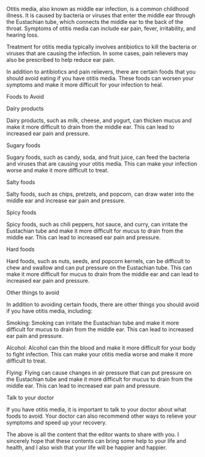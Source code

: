<p>Otitis media, also known as middle ear infection, is a common childhood illness. It is caused by bacteria or viruses that enter the middle ear through the Eustachian tube, which connects the middle ear to the back of the throat. Symptoms of otitis media can include ear pain, fever, irritability, and hearing loss.</p></p><p><p>Treatment for otitis media typically involves antibiotics to kill the bacteria or viruses that are causing the infection. In some cases, pain relievers may also be prescribed to help reduce ear pain.</p></p><p><p>In addition to antibiotics and pain relievers, there are certain foods that you should avoid eating if you have otitis media. These foods can worsen your symptoms and make it more difficult for your infection to heal.</p></p><p><p> Foods to Avoid</p></p><p><p>Dairy products</p></p><p><p>Dairy products, such as milk, cheese, and yogurt, can thicken mucus and make it more difficult to drain from the middle ear. This can lead to increased ear pain and pressure.</p></p><p><p>Sugary foods</p></p><p><p>Sugary foods, such as candy, soda, and fruit juice, can feed the bacteria and viruses that are causing your otitis media. This can make your infection worse and make it more difficult to treat.</p></p><p><p>Salty foods</p></p><p><p>Salty foods, such as chips, pretzels, and popcorn, can draw water into the middle ear and increase ear pain and pressure.</p></p><p><p>Spicy foods</p></p><p><p>Spicy foods, such as chili peppers, hot sauce, and curry, can irritate the Eustachian tube and make it more difficult for mucus to drain from the middle ear. This can lead to increased ear pain and pressure.</p></p><p><p>Hard foods</p></p><p><p>Hard foods, such as nuts, seeds, and popcorn kernels, can be difficult to chew and swallow and can put pressure on the Eustachian tube. This can make it more difficult for mucus to drain from the middle ear and can lead to increased ear pain and pressure.</p></p><p><p> Other things to avoid</p></p><p><p>In addition to avoiding certain foods, there are other things you should avoid if you have otitis media, including:</p></p><p><p> Smoking: Smoking can irritate the Eustachian tube and make it more difficult for mucus to drain from the middle ear. This can lead to increased ear pain and pressure.</p></p><p><p> Alcohol: Alcohol can thin the blood and make it more difficult for your body to fight infection. This can make your otitis media worse and make it more difficult to treat.</p></p><p><p> Flying: Flying can cause changes in air pressure that can put pressure on the Eustachian tube and make it more difficult for mucus to drain from the middle ear. This can lead to increased ear pain and pressure.</p></p><p><p> Talk to your doctor</p></p><p><p>If you have otitis media, it is important to talk to your doctor about what foods to avoid. Your doctor can also recommend other ways to relieve your symptoms and speed up your recovery.</p></p><p>The above is all the content that the editor wants to share with you. I sincerely hope that these contents can bring some help to your life and health, and I also wish that your life will be happier and happier.</p>
